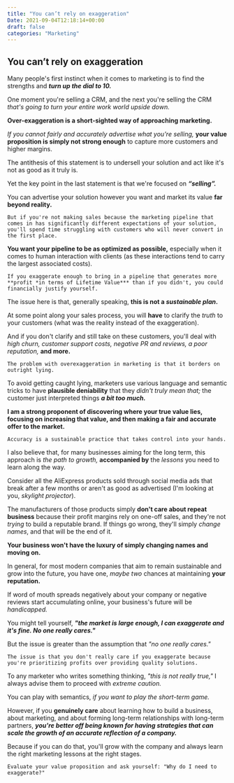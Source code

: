 ```yaml
---
title: "You can’t rely on exaggeration"
Date: 2021-09-04T12:18:14+00:00
draft: false
categories: "Marketing"
---
```

## You can’t rely on exaggeration

Many people's first instinct when it comes to marketing is to find the strengths and ***turn up the dial to 10.***

One moment you're selling a CRM, and the next you're selling the CRM *that's going to turn your entire work world upside down.*

**Over-exaggeration is a short-sighted way of approaching marketing.**

*If you cannot fairly and accurately advertise what you're selling,* **your value proposition is simply not strong enough** to capture more customers and higher margins.

The antithesis of this statement is to undersell your solution and act like it's not as good as it truly is.

Yet the key point in the last statement is that we're focused on ***“selling”.***

You can advertise your solution however you want and market its value **far beyond reality.**

`But if you're not making sales because the marketing pipeline that comes in has significantly different expectations of your solution, you'll spend time struggling with customers who will never convert in the first place.`

**You want your pipeline to be as optimized as possible,** especially when it comes to human interaction with clients (as these interactions tend to carry the largest associated costs).

`If you exaggerate enough to bring in a pipeline that generates more **profit *in terms of Lifetime Value*** than if you didn't, you could financially justify yourself.`

The issue here is that, generally speaking, **this is not a *sustainable plan*.**

At some point along your sales process, you will **have** to clarify the *truth* to your customers (what was the reality instead of the exaggeration).

And if you don't clarify and still take on these customers, you'll deal with *high churn, customer support costs, negative PR and reviews, a poor reputation,* **and more.**

`The problem with overexaggeration in marketing is that it borders on outright lying.`

To avoid getting caught lying, marketers use various language and semantic tricks to have **plausible deniability** that they *didn't truly mean that;* the customer just interpreted things ***a bit too much.***

**I am a strong proponent of discovering where your true value lies, focusing on increasing that value, and then making a fair and accurate offer to the market.**

`Accuracy is a sustainable practice that takes control into your hands.`

I also believe that, for many businesses aiming for the long term, this approach is *the path to growth,* **accompanied by** the *lessons* you need to learn along the way.

Consider all the AliExpress products sold through social media ads that break after a few months or aren't as good as advertised (I'm looking at you, *skylight projector*).

The manufacturers of those products simply **don't care about repeat business** because their profit margins rely on one-off sales, and they're not *trying* to build a reputable brand. If things go wrong, they'll simply *change names*, and that will be the end of it.

**Your business won't have the luxury of simply changing names and moving on.**

In general, for most modern companies that aim to remain sustainable and grow into the future, you have one, *maybe two* chances at maintaining **your reputation.**

If word of mouth spreads negatively about your company or negative reviews start accumulating online, your business's future will be *handicapped.*

You might tell yourself, ***"the market is large enough, I can exaggerate and it's fine. No one really cares."***

But the issue is greater than the assumption that *"no one really cares."*

`The issue is that you don't really care if you exaggerate because you're prioritizing profits over providing quality solutions.`

To any marketer who writes something thinking, *"this is not really true,"* I always advise them to proceed with *extreme caution.*

You can play with semantics, *if you want to play the short-term game.*

However, if you **genuinely care** about learning how to build a business, about marketing, and about forming long-term relationships with long-term partners, ***you're better off being known for having strategies that can scale the growth of an accurate reflection of a company.***

Because if you can do that, you'll grow with the company and always learn the right marketing lessons at the right stages.

`Evaluate your value proposition and ask yourself: "Why do I need to exaggerate?"`
